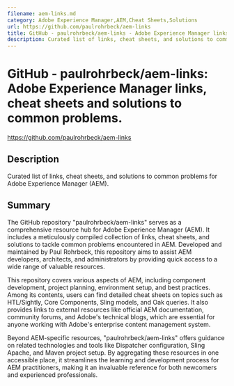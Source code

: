 ```yaml
---
filename: aem-links.md
category: Adobe Experience Manager,AEM,Cheat Sheets,Solutions
url: https://github.com/paulrohrbeck/aem-links
title: GitHub - paulrohrbeck/aem-links - Adobe Experience Manager links, cheat sheets and solutions to common problems.
description: Curated list of links, cheat sheets, and solutions to common problems for Adobe Experience Manager (AEM).
---
```


# GitHub - paulrohrbeck/aem-links: Adobe Experience Manager links, cheat sheets and solutions to common problems.

https://github.com/paulrohrbeck/aem-links

## Description

Curated list of links, cheat sheets, and solutions to common problems for Adobe Experience Manager (AEM).

## Summary

The GitHub repository "paulrohrbeck/aem-links" serves as a comprehensive resource hub for Adobe Experience Manager (AEM). It includes a meticulously compiled collection of links, cheat sheets, and solutions to tackle common problems encountered in AEM. Developed and maintained by Paul Rohrbeck, this repository aims to assist AEM developers, architects, and administrators by providing quick access to a wide range of valuable resources.

This repository covers various aspects of AEM, including component development, project planning, environment setup, and best practices. Among its contents, users can find detailed cheat sheets on topics such as HTL/Sightly, Core Components, Sling models, and Oak queries. It also provides links to external resources like official AEM documentation, community forums, and Adobe's technical blogs, which are essential for anyone working with Adobe's enterprise content management system.

Beyond AEM-specific resources, "paulrohrbeck/aem-links" offers guidance on related technologies and tools like Dispatcher configuration, Sling Apache, and Maven project setup. By aggregating these resources in one accessible place, it streamlines the learning and development process for AEM practitioners, making it an invaluable reference for both newcomers and experienced professionals.
